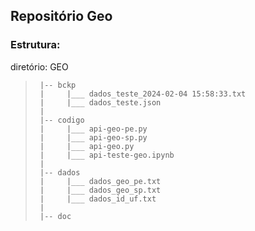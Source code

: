 ## Repositório Geo

### Estrutura:

diretório: GEO
 >      |-- bckp
 >      |     |___ dados_teste_2024-02-04 15:58:33.txt
 >      |     |___ dados_teste.json
 >      |
 >      |-- codigo
 >      |     |___ api-geo-pe.py
 >      |     |___ api-geo-sp.py
 >      |     |___ api-geo.py 
 >      |     |___ api-teste-geo.ipynb
 >      |
 >      |-- dados
 >      |     |___ dados_geo_pe.txt
 >      |     |___ dados_geo_sp.txt
 >      |     |___ dados_id_uf.txt
 >      |
 >      |-- doc